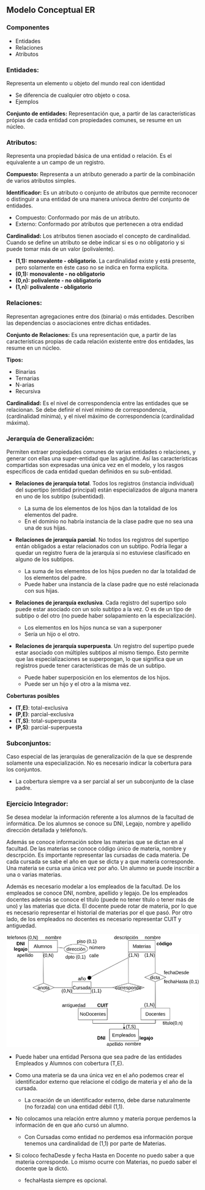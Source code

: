 ## Modelo Conceptual ER
### Componentes
- Entidades 
- Relaciones
- Atributos

### Entidades:
Representa un elemento u objeto del mundo real con identidad
- Se diferencia de cualquier otro objeto o cosa.
- Ejemplos
 
**Conjunto de entidades:** Representación que, a partir de las características própias de cada entidad con propiedades comunes, se resume en un núcleo.

### Atributos:
Representa una propiedad básica de una entidad o relación. Es el equivalente a un campo de un registro.

**Compuesto:** Representa a un atributo generado a partir de la combinación de varios atributos simples.

**Identificador:** Es un atributo o conjunto de atributos que permite reconocer o distinguir a una entidad de una manera unívoca dentro del conjunto de entidades.

- Compuesto: Conformado por más de un atributo.
- Externo: Conformado por atributos que pertenecen a otra endidad

**Cardinalidad:** Los atributos tienen asociado el concepto de cardinalidad. Cuando se define un atributo se debe indicar si es o no obligatorio y si puede tomar más de un valor (polivalente).

- **(1,1): monovalente - obligatorio**. La cardinalidad existe y está presente, pero solamente en éste caso no se indica en forma explícita.
- **(0,1): monovalente - no obligatorio**
- **(0,n): polivalente - no obligatorio**
- **(1,n): polivalente - obligatorio**

### Relaciones:
Representan agregaciones entre dos (binaria) o más entidades. Describen las dependencias o asociaciones entre dichas entidades.

**Conjunto de Relaciones:** Es una representación que, a partir de las características propias de cada relación existente entre dos entidades, las resume en un núcleo.

**Tipos:**

- Binarias
- Ternarias
- N-arias
- Recursiva

**Cardinalidad:** Es el nivel de correspondencia entre las entidades que se relacionan. Se debe definir el nivel mínimo de correspondencia, (cardinalidad mínima), y el nivel máximo de correspondencia (cardinalidad máxima).


### Jerarquía de Generalización:
Permiten extraer propiedades comunes de varias entidades o relaciones, y generar con ellas una super-entidad que las aglutine. Así las características compartidas son expresadas una única vez en el modelo, y los rasgos específicos de cada entidad quedan definidos en su sub-entidad.

- **Relaciones de jerarquía total**. Todos los registros (instancia individual) del supertipo (entidad principal) están especializados de alguna manera en uno de los subtipo (subentidad).
	- La suma de los elementos de los hijos dan la totalidad de los elementos del padre.
	- En el dominio no habría instancia de la clase padre que no sea una una de sus hijas.
	
- **Relaciones de jerarquía parcial**. No todos los registros del supertipo entán obligados a estar relacionados con un subtipo. Podría llegar a quedar un registro fuera de la jerarquía si no estuviese clasificado en alguno de los subtipos.
	- La suma de los elementos de los hijos pueden no dar la totalidad de los elementos del padre.
	- Puede haber una instancia de la clase padre que no esté relacionada con sus hijas.
	
- **Relaciones de jerarquía exclusiva**. Cada registro del supertipo solo puede estar asociado con un solo subtipo a la vez. O es de un tipo de subtipo o del otro (no puede haber solapamiento  en la especialización).
	- Los elementos en los hijos nunca se van a superponer 
	- Sería un hijo o el otro.

- **Relaciones de jerarquía superpuesta**. Un registro del supertipo puede estar asociado con múltiples subtipos al mismo tiempo. Esto permite que las especializaciones se superpongan, lo que significa que un registros puede tener características de más de un subtipo.
	- Puede haber superposición en los elementos de los hijos.
	- Puede ser un hijo y el otro a la misma vez.

**Coberturas posibles**

- **(T,E)**: total-exclusiva
- **(P,E)**: parcial-exclusiva
- **(T,S)**: total-superpuesta
- **(P,S)**: parcial-superpuesta


### Subconjuntos: 
Caso especial de las jerarquías de generalización de la que se desprende solamente una especialización. No es necesario indicar la cobertura para los conjuntos.

- La cobertura siempre va a ser parcial al ser un subconjunto de la clase padre.

### Ejercicio Integrador:

Se desea modelar la información referente a los alumnos de la facultad de informática. De los alumnos se conoce su DNI, Legajo, nombre y apellido dirección detallada y teléfono/s.

Además se conoce información sobre las materias que se dictan en al facultad. De las materias se conoce código único de materia, nombre y descrpción. Es importante representar las cursadas de cada materia. De cada cursada se sabe el año en que se dicta y a que materia corresponde. Una materia se cursa una única vez por año. Un alumno se puede inscribir a una o varias materias.

Además es necesario modelar a los empleados de la facultad. De los empleados se conoce DNI, nombre, apellido y legajo. De los empleados docentes además se conoce el título (puede no tener título o tener más de uno) y las materias que dicta. El docente puede rotar de materia, por lo que es necesario representar el historial de materias por el que pasó. Por otro lado, de los empleados no docentes es necesario representar CUIT y antiguedad.

![ejercicioIntegrador_Conceptual](./drawios-png/ejercicioIntegrador_Conceptual.drawio.png)

- Puede haber una entidad Persona que sea padre de las entidades Empleados y Alumnos con cobertura (T,E).

- Como una materia se da una única vez en el año podemos crear el identificador externo que relacione el código de materia y el año de la cursada.
	- La creación de un identificador externo, debe darse naturalmente (no forzada) con una entidad débil (1,1).
	
- No colocamos una relación entre alumno y materia porque perdemos la información de en que año cursó un alumno.
	- Con Cursadas como entidad no perdemos esa información porque tenemos una cardinalidad de (1,1) por parte de Materias.
	
- Si coloco fechaDesde y fecha Hasta en Docente no puedo saber a que materia corresponde. Lo mismo ocurre con Materias, no puedo saber el docente que la dictó.
	- fechaHasta siempre es opcional.

